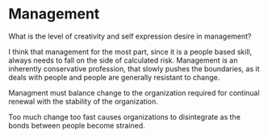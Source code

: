 # Management

What is the level of creativity and self expression desire in management?

I think that management for the most part, since it is a people based skill, always needs to fall on the side of calculated risk. Management is an inherently conservative profession, that slowly pushes the boundaries, as it deals with people and people are generally resistant to change.

Managment must balance change to the organization required for continual renewal with the stability of the organization.

Too much change too fast causes organizations to disintegrate as the bonds between people become strained.